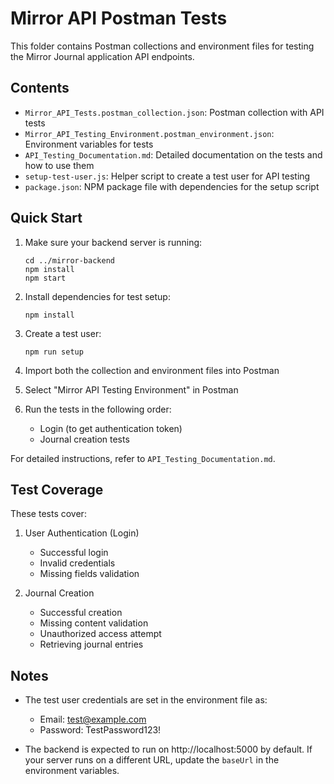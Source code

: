 # Mirror API Postman Tests

This folder contains Postman collections and environment files for testing the Mirror Journal application API endpoints.

## Contents

- `Mirror_API_Tests.postman_collection.json`: Postman collection with API tests
- `Mirror_API_Testing_Environment.postman_environment.json`: Environment variables for tests
- `API_Testing_Documentation.md`: Detailed documentation on the tests and how to use them
- `setup-test-user.js`: Helper script to create a test user for API testing
- `package.json`: NPM package file with dependencies for the setup script

## Quick Start

1. Make sure your backend server is running:
   ```
   cd ../mirror-backend
   npm install
   npm start
   ```

2. Install dependencies for test setup:
   ```
   npm install
   ```

3. Create a test user:
   ```
   npm run setup
   ```

4. Import both the collection and environment files into Postman

5. Select "Mirror API Testing Environment" in Postman

6. Run the tests in the following order:
   - Login (to get authentication token)
   - Journal creation tests

For detailed instructions, refer to `API_Testing_Documentation.md`.

## Test Coverage

These tests cover:

1. User Authentication (Login)
   - Successful login
   - Invalid credentials
   - Missing fields validation

2. Journal Creation
   - Successful creation
   - Missing content validation
   - Unauthorized access attempt
   - Retrieving journal entries

## Notes

- The test user credentials are set in the environment file as:
  - Email: test@example.com
  - Password: TestPassword123!

- The backend is expected to run on http://localhost:5000 by default. If your server runs on a different URL, update the `baseUrl` in the environment variables.